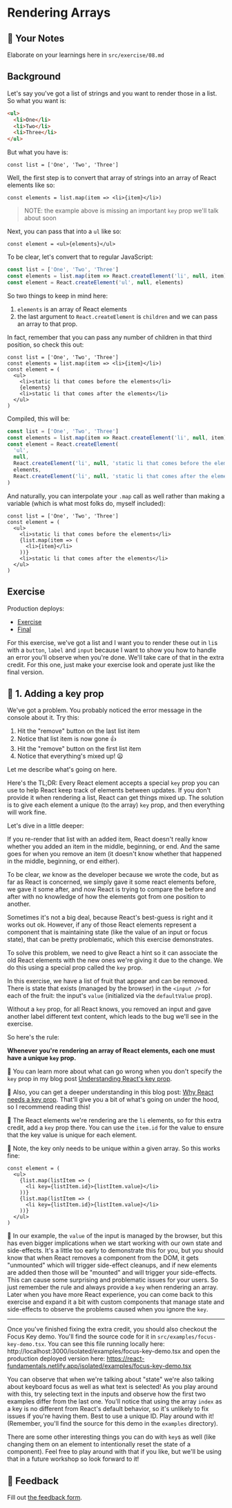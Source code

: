 # Rendering Arrays

## 📝 Your Notes

Elaborate on your learnings here in `src/exercise/08.md`

## Background

Let's say you've got a list of strings and you want to render those in a list.
So what you want is:

```html
<ul>
  <li>One</li>
  <li>Two</li>
  <li>Three</li>
</ul>
```

But what you have is:

```tsx
const list = ['One', 'Two', 'Three']
```

Well, the first step is to convert that array of strings into an array of React
elements like so:

```tsx
const elements = list.map(item => <li>{item}</li>)
```

> NOTE: the example above is missing an important `key` prop we'll talk about
> soon

Next, you can pass that into a `ul` like so:

```tsx
const element = <ul>{elements}</ul>
```

To be clear, let's convert that to regular JavaScript:

```javascript
const list = ['One', 'Two', 'Three']
const elements = list.map(item => React.createElement('li', null, item))
const element = React.createElement('ul', null, elements)
```

So two things to keep in mind here:

1. `elements` is an array of React elements
2. the last argument to `React.createElement` is `children` and we can pass an
   array to that prop.

In fact, remember that you can pass any number of children in that third
position, so check this out:

```tsx
const list = ['One', 'Two', 'Three']
const elements = list.map(item => <li>{item}</li>)
const element = (
  <ul>
    <li>static li that comes before the elements</li>
    {elements}
    <li>static li that comes after the elements</li>
  </ul>
)
```

Compiled, this will be:

```javascript
const list = ['One', 'Two', 'Three']
const elements = list.map(item => React.createElement('li', null, item))
const element = React.createElement(
  'ul',
  null,
  React.createElement('li', null, 'static li that comes before the elements'),
  elements,
  React.createElement('li', null, 'static li that comes after the elements'),
)
```

And naturally, you can interpolate your `.map` call as well rather than making a
variable (which is what most folks do, myself included):

```tsx
const list = ['One', 'Two', 'Three']
const element = (
  <ul>
    <li>static li that comes before the elements</li>
    {list.map(item => (
      <li>{item}</li>
    ))}
    <li>static li that comes after the elements</li>
  </ul>
)
```

## Exercise

Production deploys:

- [Exercise](http://react-fundamentals-next.netlify.app/isolated/exercise/08.tsx)
- [Final](http://react-fundamentals-next.netlify.app/isolated/final/08.tsx)

For this exercise, we've got a list and I want you to render these out in `li`s
with a `button`, `label` and `input` because I want to show you how to handle an
error you'll observe when you're done. We'll take care of that in the extra
credit. For this one, just make your exercise look and operate just like the
final version.

## 💯 1. Adding a key prop

We've got a problem. You probably noticed the error message in the console about
it. Try this:

1. Hit the "remove" button on the last list item
2. Notice that list item is now gone 👍
3. Hit the "remove" button on the first list item
4. Notice that everything's mixed up! 😦

Let me describe what's going on here.

Here's the TL;DR: Every React element accepts a special `key` prop you can use
to help React keep track of elements between updates. If you don't provide it
when rendering a list, React can get things mixed up. The solution is to give
each element a unique (to the array) `key` prop, and then everything will work
fine.

Let's dive in a little deeper:

If you re-render that list with an added item, React doesn't really know whether
you added an item in the middle, beginning, or end. And the same goes for when
you remove an item (it doesn't know whether that happened in the middle,
beginning, or end either).

To be clear, _we_ know as the developer because we wrote the code, but as far as
React is concerned, we simply gave it some react elements before, we gave it
some after, and now React is trying to compare the before and after with no
knowledge of how the elements got from one position to another.

Sometimes it's not a big deal, because React's best-guess is right and it works
out ok. However, if any of those React elements represent a component that is
maintaining state (like the value of an input or focus state), that can be
pretty problematic, which this exercise demonstrates.

To solve this problem, we need to give React a hint so it can associate the old
React elements with the new ones we're giving it due to the change. We do this
using a special prop called the `key` prop.

In this exercise, we have a list of fruit that appear and can be removed. There
is state that exists (managed by the browser) in the `<input />` for each of the
fruit: the input's `value` (initialized via the `defaultValue` prop).

Without a `key` prop, for all React knows, you removed an input and gave another
label different text content, which leads to the bug we'll see in the exercise.

So here's the rule:

**Whenever you're rendering an array of React elements, each one must have a
unique `key` prop.**

📜 You can learn more about what can go wrong when you don't specify the `key`
prop in my blog post
[Understanding React's key prop](https://kentcdodds.com/blog/understanding-reacts-key-prop).

📜 Also, you can get a deeper understanding in this blog post:
[Why React needs a key prop](https://epicreact.dev/why-react-needs-a-key-prop).
That'll give you a bit of what's going on under the hood, so I recommend reading
this!

🐨 The React elements we're rendering are the `li` elements, so for this extra
credit, add a `key` prop there. You can use the `item.id` for the value to
ensure that the key value is unique for each element.

🦉 Note, the key only needs to be unique within a given array. So this works
fine:

```tsx
const element = (
  <ul>
    {list.map(listItem => (
      <li key={listItem.id}>{listItem.value}</li>
    ))}
    {list.map(listItem => (
      <li key={listItem.id}>{listItem.value}</li>
    ))}
  </ul>
)
```

🦉 In our example, the `value` of the input is managed by the browser, but this
has even bigger implications when we start working with our own state and
side-effects. It's a little too early to demonstrate this for you, but you
should know that when React removes a component from the DOM, it gets
"unmounted" which will trigger side-effect cleanups, and if new elements are
added then those will be "mounted" and will trigger your side-effects. This can
cause some surprising and problematic issues for your users. So just remember
the rule and always provide a `key` when rendering an array. Later when you have
more React experience, you can come back to this exercise and expand it a bit
with custom components that manage state and side-effects to observe the
problems caused when you ignore the `key`.

---

Once you've finished fixing the extra credit, you should also checkout the Focus
Key demo. You'll find the source code for it in
`src/examples/focus-key-demo.tsx`. You can see this file running locally here:
http://localhost:3000/isolated/examples/focus-key-demo.tsx and open the
production deployed version here:
https://react-fundamentals.netlify.app/isolated/examples/focus-key-demo.tsx

You can observe that when we're talking about "state" we're also talking about
keyboard focus as well as what text is selected! As you play around with this,
try selecting text in the inputs and observe how the first two examples differ
from the last one. You'll notice that using the array `index` as a key is no
different from React's default behavior, so it's unlikely to fix issues if
you're having them. Best to use a unique ID. Play around with it! (Remember,
you'll find the source for this demo in the `examples` directory).

There are some other interesting things you can do with `key`s as well (like
changing them on an element to intentionally reset the state of a component).
Feel free to play around with that if you like, but we'll be using that in a
future workshop so look forward to it!

## 🦉 Feedback

Fill out
[the feedback form](https://ws.kcd.im/?ws=React%20Fundamentals%20%E2%9A%9B&e=08%3A%20Rendering%20Arrays&em=owen%40joinlede.com).
